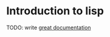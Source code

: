 # Introduction to lisp

TODO: write [great documentation](http://jacobian.org/writing/great-documentation/what-to-write/)
